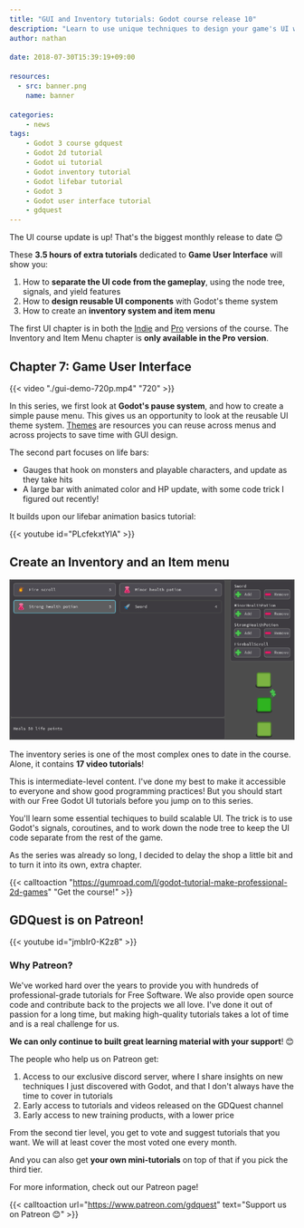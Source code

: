 ```yaml
---
title: "GUI and Inventory tutorials: Godot course release 10"
description: "Learn to use unique techniques to design your game's UI with Godot!"
author: nathan

date: 2018-07-30T15:39:19+09:00

resources:
  - src: banner.png
    name: banner

categories:
    - news
tags:
    - Godot 3 course gdquest
    - Godot 2d tutorial
    - Godot ui tutorial
    - Godot inventory tutorial
    - Godot lifebar tutorial
    - Godot 3
    - Godot user interface tutorial
    - gdquest
---
```


The UI course update is up! That's the biggest monthly release to date 😊

These **3.5 hours of extra tutorials** dedicated to **Game User Interface** will show you:

1. How to **separate the UI code from the gameplay**, using the node tree, signals, and yield features
1. How to **design reusable UI components** with Godot's theme system
5. How to create an **inventory system and item menu**

The first UI chapter is in both the [Indie](https://gumroad.com/l/XEULZ) and [Pro](https://gumroad.com/l/godot-tutorial-make-professional-2d-games) versions of the course. The Inventory and Item Menu chapter is **only available in the Pro version**.

## Chapter 7: Game User Interface

{{< video "./gui-demo-720p.mp4" "720" >}}

In this series, we first look at **Godot's pause system**, and how to create a simple pause menu. This gives us an opportunity to look at the reusable UI theme system. [Themes](https://godot.readthedocs.io/en/3.0/tutorials/gui/gui_skinning.html?highlight=theme) are resources you can reuse across menus and across projects to save time with GUI design.

The second part focuses on life bars:

- Gauges that hook on monsters and playable characters, and update as they take hits
- A large bar with animated color and HP update, with some code trick I figured out recently!

It builds upon our lifebar animation basics tutorial:

{{< youtube id="PLcfekxtYlA" >}}

## Create an Inventory and an Item menu

![inventory screenshot](./chapter-09-inventory-demo.png)

The inventory series is one of the most complex ones to date in the course. Alone, it contains **17 video tutorials**!

This is intermediate-level content. I've done my best to make it accessible to everyone and show good programming practices! But you should start with our Free Godot UI tutorials before you jump on to this series.

You'll learn some essential techiques to build scalable UI. The trick is to use Godot's signals, coroutines, and to work down the node tree to keep the UI code separate from the rest of the game.

As the series was already so long, I decided to delay the shop a little bit and to turn it into its own, extra chapter.

{{< calltoaction "https://gumroad.com/l/godot-tutorial-make-professional-2d-games" "Get the course!" >}}

## GDQuest is on Patreon!

{{< youtube id="jmbIr0-K2z8" >}}

### Why Patreon?

We've worked hard over the years to provide you with hundreds of professional-grade tutorials for Free Software. We also provide open source code and contribute back to the projects we all love. I've done it out of passion for a long time, but making high-quality tutorials takes a lot of time and is a real challenge for us.

**We can only continue to built great learning material with your support**! 😊

The people who help us on Patreon get:

1. Access to our exclusive discord server, where I share insights on new techniques I just discovered with Godot, and that I don't always have the time to cover in tutorials
2. Early access to tutorials and videos released on the GDQuest channel
3. Early access to new training products, with a lower price

From the second tier level, you get to vote and suggest tutorials that you want. We will at least cover the most voted one every month.

And you can also get **your own mini-tutorials** on top of that if you pick the third tier.

For more information, check out our Patreon page!

{{< calltoaction url="https://www.patreon.com/gdquest" text="Support us on Patreon 😊" >}}
